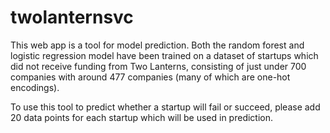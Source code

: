 # twolanternsvc
This web app is a tool for model prediction. Both the random forest and logistic regression model have been trained on a dataset of startups which did not receive funding from Two Lanterns, consisting of just under 700 companies with around 477 companies (many of which are one-hot encodings). 

To use this tool to predict whether a startup will fail or succeed, please add 20 data points for each startup which will be used in prediction. 
